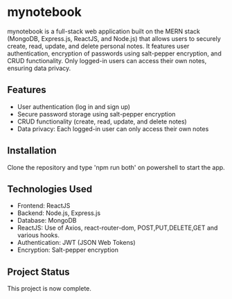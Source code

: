 # mynotebook

mynotebook is a full-stack web application built on the MERN stack (MongoDB, Express.js, ReactJS, and Node.js) that allows users to securely create, read, update, and delete personal notes. It features user authentication, encryption of passwords using salt-pepper encryption, and CRUD functionality. Only logged-in users can access their own notes, ensuring data privacy.

## Features

- User authentication (log in and sign up)
- Secure password storage using salt-pepper encryption
- CRUD functionality (create, read, update, and delete notes)
- Data privacy: Each logged-in user can only access their own notes

## Installation

Clone the repository and type 'npm run both' on powershell to start the app.

## Technologies Used

- Frontend: ReactJS
- Backend: Node.js, Express.js
- Database: MongoDB
- ReactJS: Use of Axios, react-router-dom, POST,PUT,DELETE,GET and various hooks.
- Authentication: JWT (JSON Web Tokens)
- Encryption: Salt-pepper encryption

## Project Status

This project is now complete.



